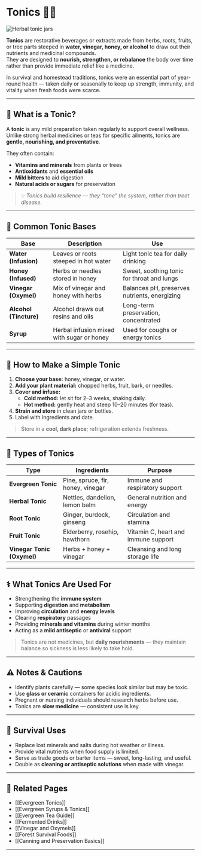 # Tonics 🥄🌿

![Herbal tonic jars](cookery/images/tonics.jpg)

**Tonics** are restorative beverages or extracts made from herbs, roots, fruits, or tree parts steeped in **water, vinegar, honey, or alcohol** to draw out their nutrients and medicinal compounds.  
They are designed to **nourish, strengthen, or rebalance** the body over time rather than provide immediate relief like a medicine.

In survival and homestead traditions, tonics were an essential part of year-round health — taken daily or seasonally to keep up strength, immunity, and vitality when fresh foods were scarce.

---

## 🌿 What is a Tonic?

A **tonic** is any mild preparation taken regularly to support overall wellness.  
Unlike strong herbal medicines or teas for specific ailments, tonics are **gentle, nourishing, and preventative**.

They often contain:
- **Vitamins and minerals** from plants or trees  
- **Antioxidants** and **essential oils**  
- **Mild bitters** to aid digestion  
- **Natural acids or sugars** for preservation  

> 💡 *Tonics build resilience — they “tone” the system, rather than treat disease.*

---

## 🧴 Common Tonic Bases

| Base | Description | Use |
|------|--------------|-----|
| **Water (Infusion)** | Leaves or roots steeped in hot water | Light tonic tea for daily drinking |
| **Honey (Infused)** | Herbs or needles stored in honey | Sweet, soothing tonic for throat and lungs |
| **Vinegar (Oxymel)** | Mix of vinegar and honey with herbs | Balances pH, preserves nutrients, energizing |
| **Alcohol (Tincture)** | Alcohol draws out resins and oils | Long-term preservation, concentrated |
| **Syrup** | Herbal infusion mixed with sugar or honey | Used for coughs or energy tonics |

---

## 🍯 How to Make a Simple Tonic

1. **Choose your base:** honey, vinegar, or water.  
2. **Add your plant material:** chopped herbs, fruit, bark, or needles.  
3. **Cover and infuse:**  
   - **Cold method:** let sit for 2–3 weeks, shaking daily.  
   - **Hot method:** gently heat and steep 10–20 minutes (for teas).  
4. **Strain and store** in clean jars or bottles.  
5. Label with ingredients and date.

> Store in a **cool, dark place**; refrigeration extends freshness.

---

## 🌼 Types of Tonics

| Type | Ingredients | Purpose |
|------|--------------|----------|
| **Evergreen Tonic** | Pine, spruce, fir, honey, vinegar | Immune and respiratory support |
| **Herbal Tonic** | Nettles, dandelion, lemon balm | General nutrition and energy |
| **Root Tonic** | Ginger, burdock, ginseng | Circulation and stamina |
| **Fruit Tonic** | Elderberry, rosehip, hawthorn | Vitamin C, heart and immune support |
| **Vinegar Tonic (Oxymel)** | Herbs + honey + vinegar | Cleansing and long storage life |

---

## ⚕️ What Tonics Are Used For

- Strengthening the **immune system**  
- Supporting **digestion** and **metabolism**  
- Improving **circulation** and **energy levels**  
- Clearing **respiratory** passages  
- Providing **minerals and vitamins** during winter months  
- Acting as a **mild antiseptic** or **antiviral** support  

> Tonics are not medicines, but **daily nourishments** — they maintain balance so sickness is less likely to take hold.

---

## ⚠️ Notes & Cautions

- Identify plants carefully — some species look similar but may be toxic.  
- Use **glass or ceramic** containers for acidic ingredients.  
- Pregnant or nursing individuals should research herbs before use.  
- Tonics are **slow medicine** — consistent use is key.

---

## 🧂 Survival Uses

- Replace lost minerals and salts during hot weather or illness.  
- Provide vital nutrients when food supply is limited.  
- Serve as trade goods or barter items — sweet, long-lasting, and useful.  
- Double as **cleaning or antiseptic solutions** when made with vinegar.  

---

## 🔗 Related Pages
- [[Evergreen Tonics]]  
- [[Evergreen Syrups & Tonics]]  
- [[Evergreen Tea Guide]]  
- [[Fermented Drinks]]  
- [[Vinegar and Oxymels]]  
- [[Forest Survival Foods]]  
- [[Canning and Preservation Basics]]

---